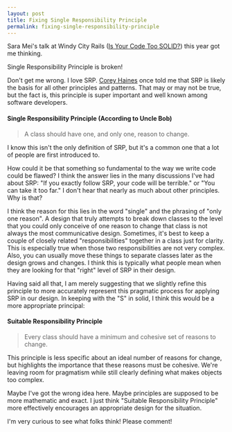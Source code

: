```yaml
---
layout: post
title: Fixing Single Responsibility Principle
permalink: fixing-single-responsibility-principle
---
```


Sara Mei's talk at Windy City Rails ([Is Your Code Too SOLID?](https://vimeo.com/136245794)) this year got me thinking.

Single Responsibility Principle is broken!

Don't get me wrong.
I love SRP.
[Corey Haines](http://articles.coreyhaines.com/) once told me that SRP is likely the basis for all other principles and patterns.
That may or may not be true, but the fact is, this principle is super important and well known among software developers.

#### Single Responsibility Principle (According to Uncle Bob)
> A class should have one, and only one, reason to change.

I know this isn't the only definition of SRP, but it's a common one that a lot of people are first introduced to.

How could it be that something so fundamental to the way we write code could be flawed?
I think the answer lies in the many discussions I've had about SRP:
"If you exactly follow SRP, your code will be terrible." or "You can take it too far."
I don't hear that nearly as much about other principles.
Why is that?

I think the reason for this lies in the word "single" and the phrasing of "only one reason".
A design that truly attempts to break down classes to the level that you could only conceive of one reason to change that class is not always the most communicative design.
Sometimes, it's best to keep a couple of closely related "responsibilities" together in a class just for clarity.
This is especially true when those two responsibilities are not very complex.
Also, you can usually move these things to separate classes later as the design grows and changes.
I think this is typically what people mean when they are looking for that "right" level of SRP in their design.

Having said all that, I am merely suggesting that we slightly refine this principle to more accurately represent this pragmatic process for applying SRP in our design.
In keeping with the "S" in solid, I think this would be a more appropriate principal:

#### Suitable Responsibility Principle
> Every class should have a minimum and cohesive set of reasons to change.

This principle is less specific about an ideal number of reasons for change, but highlights the importance that these reasons must be cohesive.
We're leaving room for pragmatism while still clearly defining what makes objects too complex.

Maybe I've got the wrong idea here.
Maybe principles are supposed to be more mathematic and exact.
I just think "Suitable Responsibility Principle" more effectively encourages an appropriate design for the situation.

I'm very curious to see what folks think!  Please comment!
